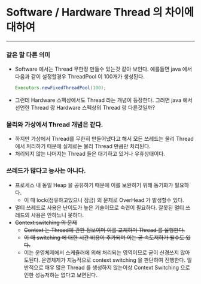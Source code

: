 # Software / Hardware Thread 의 차이에 대하여
---
### 같은 말 다른 의미
* Software 에서는 Thread 무한정 만들수 있는것 같아 보인다. 예를들면 java 에서 다음과 같이 설정할경우 ThreadPool 이 100개가 생성된다.
  ```java
  Executors.newFixedThreadPool(100);
* 그런데 Hardware 스펙상에서도 Thread 라는 개념이 등장한다. 그러면 java 에서 선언한 Thread 랑 Hardware 스펙상의 Thread 랑 다른것일까?
### 물리와 가상에서 Thread 개념은 같다.
* 하지만 가상에서 Thread를 무한히 만들어냈다고 해서 모든 쓰레드는 물리 Thread 에서 처리하기 때문에 실제로는 물리 Thread 만큼만 처리된다.
* 처리되지 않는 나머지는 Thread 들은 대기하고 있거나 유휴상태이다.

### 쓰레드가 많다고 능사는 아니다.
* 프로세스 내 동일 Heap 을 공유하기 때문에 이를 보완하기 위해 동기화가 필요하다.
  * 이 때 lock(점유하고있으니 잠금) 의 문제로 OverHead 가 발생할수 있다.
* 멀티 쓰레드로 사용은 난이도가 높은 기술이므로 숙련이 필요하다. 잘못된 멀티 쓰레드의 사용은 안하느니 못하다.
* ~~Context switching 의 문제~~ 
  * ~~Context 는 Thread에 관한 정보이며 이를 교체하며 Thread 를 실행한다.~~
  * ~~이 때 switching 에 대한 시간 비용이 추가되며 이는 곧 속도저하가 될수도 있다.~~
  * 이는 운영체제에서 스케쥴러에 의해 처리되는 영역이므로 굳이 신경쓰지 않아도된다. 운영체제가 지능적으로 context switching 을 판단하여 진행한다. 일반적으로 매우 많은 Thread 를 생성하지 않는이상 Context Switching 으로 인한 성능저하는 없다고 보면된다.
